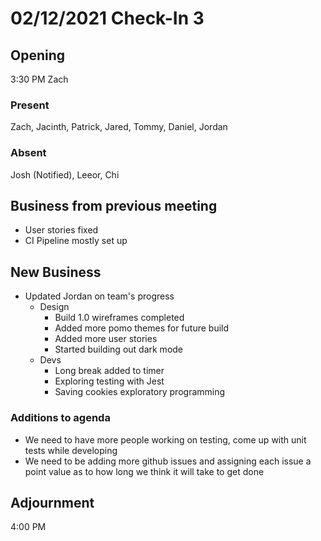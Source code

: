 # 02/12/2021 Check-In 3

## Opening
3:30 PM Zach

### Present
Zach, Jacinth, Patrick, Jared, Tommy, Daniel, Jordan

### Absent
Josh (Notified), Leeor, Chi

## Business from previous meeting
* User stories fixed
* CI Pipeline mostly set up

## New Business
* Updated Jordan on team's progress
    * Design
        * Build 1.0 wireframes completed
	    * Added more pomo themes for future build
        * Added more user stories
        * Started building out dark mode
    * Devs
        * Long break added to timer
        * Exploring testing with Jest
        * Saving cookies exploratory programming
### Additions to agenda
* We need to have more people working on testing, come up with unit tests while developing
* We need to be adding more github issues and assigning each issue a point value as to how long we think it will take to get done

## Adjournment
4:00 PM
